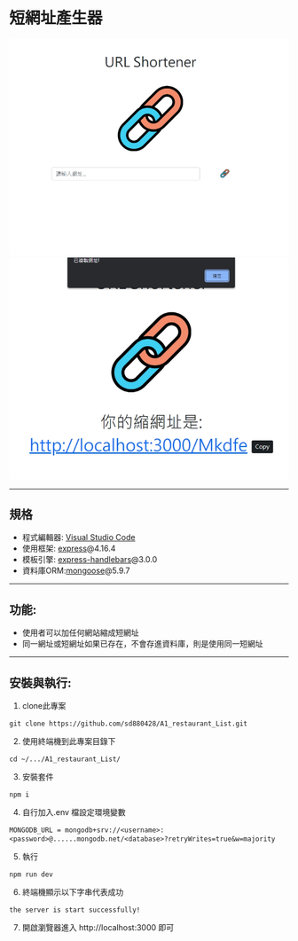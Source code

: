 # 短網址產生器
![index](https://raw.githubusercontent.com/sd880428/A11_URL-Shortener/master/public/img/index.jpg)
![output](https://raw.githubusercontent.com/sd880428/A11_URL-Shortener/master/public/img/output.jpg)

---
## 規格
+ 程式編輯器: [Visual Studio Code](https://visualstudio.microsoft.com/zh-hant/ "Visual Studio Code") 
+ 使用框架: [express](https://www.npmjs.com/package/express)@4.16.4
+ 模板引擎: [express-handlebars](https://www.npmjs.com/package/express-handlebars)@3.0.0
+ 資料庫ORM:[mongoose](https://www.npmjs.com/package/mongoose)@5.9.7
---
## 功能:
+ 使用者可以加任何網站縮成短網址
+ 同一網址或短網址如果已存在，不會存進資料庫，則是使用同一短網址
---
## 安裝與執行:
1. clone此專案
```
git clone https://github.com/sd880428/A1_restaurant_List.git
```

2. 使用終端機到此專案目錄下
```
cd ~/.../A1_restaurant_List/
```
3. 安裝套件
```
npm i
```
4. 自行加入.env 檔設定環境變數
```
MONGODB_URL = mongodb+srv://<username>:<password>@......mongodb.net/<database>?retryWrites=true&w=majority
```
5. 執行
```
npm run dev
```
6. 終端機顯示以下字串代表成功
```
the server is start successfully!
```
7. 開啟瀏覽器進入 http://localhost:3000 即可
